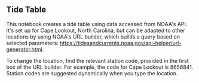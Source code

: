 ## Tide Table

This notebook creates a tide table using data accessed from NOAA's API. It's set up for Cape Lookout, North Carolina, 
but can be adapted to other locations by using NOAA's URL builder, which builds a query based on selected parameters: https://tidesandcurrents.noaa.gov/api-helper/url-generator.html. 

To change the location, find the relevant station code, provided in the first box of the URL builder. For example, the code for Cape Lookout is 8656841. Station codes are suggested dynamically when you type the location. 
